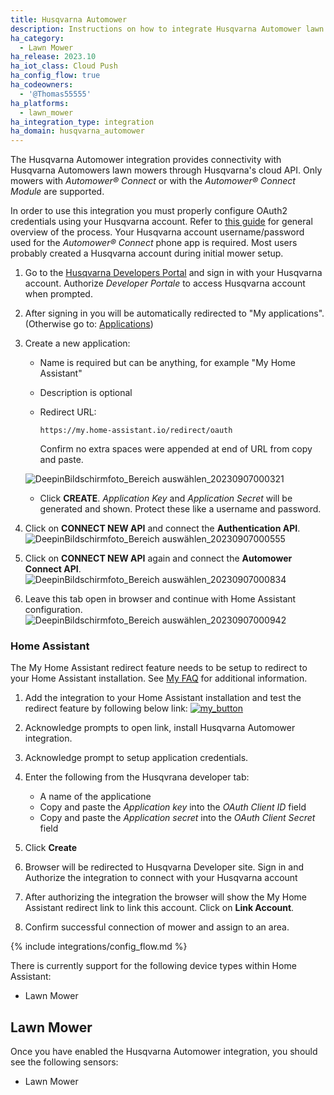 ```yaml
---
title: Husqvarna Automower
description: Instructions on how to integrate Husqvarna Automower lawn mowers into Home Assistant.
ha_category:
  - Lawn Mower
ha_release: 2023.10
ha_iot_class: Cloud Push
ha_config_flow: true
ha_codeowners:
  - '@Thomas55555'
ha_platforms:
  - lawn_mower
ha_integration_type: integration
ha_domain: husqvarna_automower
---
```


The Husqvarna Automower integration provides connectivity with Husqvarna Automowers lawn mowers through Husqvarna's cloud API. Only mowers with *Automower® Connect* or with the *Automower® Connect Module* are supported.

In order to use this integration you must properly configure OAuth2 credentials using your Husqvarna account.  Refer to [this guide](https://developer.husqvarnagroup.cloud/docs/get-started) for general overview of the process.
Your Husqvarna account username/password used for the *Automower® Connect*  phone app is required.  Most users probably created a Husqvarna account during initial mower setup.

1. Go to the [Husqvarna Developers Portal](https://developer.husqvarnagroup.cloud) and sign in with your Husqvarna account. Authorize *Developer Portale* to access Husqvarna account when prompted.

2. After signing in you will be automatically redirected to "My applications". (Otherwise go to: [Applications](https://developer.husqvarnagroup.cloud/applications))

3. Create a new application:
   * Name is required but can be anything, for example "My Home Assistant"

   * Description is optional

   * Redirect URL:

     ```
     https://my.home-assistant.io/redirect/oauth
     ```

     Confirm no extra spaces were appended at end of URL from copy and paste.

    ![DeepinBildschirmfoto_Bereich auswählen_20230907000321](https://github.com/Thomas55555/home-assistant.io/assets/59625598/97abbbac-a089-4d9a-be3d-3a3f9c50442c)

   * Click **CREATE**.  *Application Key* and *Application Secret* will be generated and shown.  Protect these like a username and password.

4. Click on **CONNECT NEW API** and connect the **Authentication API**.
   ![DeepinBildschirmfoto_Bereich auswählen_20230907000555](https://github.com/Thomas55555/home-assistant.io/assets/59625598/1d541011-6a38-4678-ac98-b73b2dac5aab)

5. Click on **CONNECT NEW API** again and connect the **Automower Connect API**.
   ![DeepinBildschirmfoto_Bereich auswählen_20230907000834](https://github.com/Thomas55555/home-assistant.io/assets/59625598/3ade9aee-8643-44de-ab43-38cf95dd59fb)

6. Leave this tab open in browser and continue with Home Assistant configuration.
   ![DeepinBildschirmfoto_Bereich auswählen_20230907000942](https://github.com/Thomas55555/home-assistant.io/assets/59625598/8bdfef10-9cc4-40ee-8b44-e845661551dc)

### Home Assistant

The My Home Assistant redirect feature needs to be setup to redirect to your Home Assistant installation. See [My FAQ](https://my.home-assistant.io/faq) for additional information.

1. Add the integration to your Home Assistant installation and test the redirect feature by following below link:
   [![my_button](https://my.home-assistant.io/badges/config_flow_start.svg)](https://my.home-assistant.io/redirect/config_flow_start/?domain=husqvarna_automower)

2. Acknowledge prompts to open link, install Husqvarna Automower integration.

3. Acknowledge prompt to setup application credentials.

4. Enter the following from the Husqvrana developer tab:

   * A name of the applicatione
   * Copy and paste the *Application key* into the *OAuth Client ID* field
   * Copy and paste the *Application secret* into the *OAuth Client Secret* field

5. Click **Create**

6. Browser will be redirected to Husqvarna Developer site.  Sign in and Authorize the integration to connect with your Husqvarna account

7. After authorizing the integration the browser will show the My Home Assistant redirect link to link this account.  Click on **Link Account**.

8. Confirm successful connection of mower and assign to an area.

{% include integrations/config_flow.md %}

There is currently support for the following device types within Home Assistant:

- Lawn Mower

## Lawn Mower

Once you have enabled the Husqvarna Automower integration, you should see the following sensors:

- Lawn Mower
